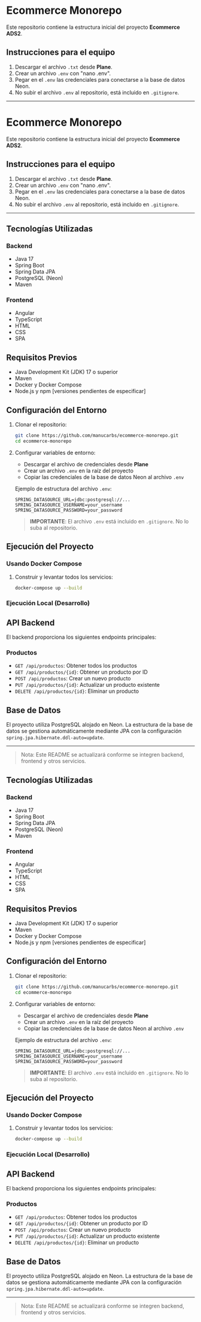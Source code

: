 # Ecommerce Monorepo

Este repositorio contiene la estructura inicial del proyecto **Ecommerce ADS2**.

## Instrucciones para el equipo

1. Descargar el archivo `.txt` desde **Plane**.
2. Crear un archivo `.env` con "nano .env".
2. Pegar en el `.env` las credenciales para conectarse a la base de datos Neon.
3. No subir el archivo `.env` al repositorio, está incluido en `.gitignore`.

---
# Ecommerce Monorepo

Este repositorio contiene la estructura inicial del proyecto **Ecommerce ADS2**.

## Instrucciones para el equipo

1. Descargar el archivo `.txt` desde **Plane**.
2. Crear un archivo `.env` con "nano .env".
2. Pegar en el `.env` las credenciales para conectarse a la base de datos Neon.
3. No subir el archivo `.env` al repositorio, está incluido en `.gitignore`.

---

## Tecnologías Utilizadas

### Backend
- Java 17
- Spring Boot
- Spring Data JPA
- PostgreSQL (Neon)
- Maven

### Frontend
- Angular
- TypeScript
- HTML
- CSS
- SPA

## Requisitos Previos

- Java Development Kit (JDK) 17 o superior
- Maven
- Docker y Docker Compose
- Node.js y npm [versiones pendientes de especificar]

## Configuración del Entorno

1. Clonar el repositorio:
   ```bash
   git clone https://github.com/manucarbs/ecommerce-monorepo.git
   cd ecommerce-monorepo
   ```

2. Configurar variables de entorno:
   - Descargar el archivo de credenciales desde **Plane**
   - Crear un archivo `.env` en la raíz del proyecto
   - Copiar las credenciales de la base de datos Neon al archivo `.env`

   Ejemplo de estructura del archivo `.env`:
   ```env
   SPRING_DATASOURCE_URL=jdbc:postgresql://...
   SPRING_DATASOURCE_USERNAME=your_username
   SPRING_DATASOURCE_PASSWORD=your_password
   ```

   > **IMPORTANTE**: El archivo `.env` está incluido en `.gitignore`. No lo suba al repositorio.

## Ejecución del Proyecto

### Usando Docker Compose

1. Construir y levantar todos los servicios:
   ```bash
   docker-compose up --build
   ```

### Ejecución Local (Desarrollo)

## API Backend

El backend proporciona los siguientes endpoints principales:

### Productos
- `GET /api/productos`: Obtener todos los productos
- `GET /api/productos/{id}`: Obtener un producto por ID
- `POST /api/productos`: Crear un nuevo producto
- `PUT /api/productos/{id}`: Actualizar un producto existente
- `DELETE /api/productos/{id}`: Eliminar un producto

## Base de Datos

El proyecto utiliza PostgreSQL alojado en Neon. La estructura de la base de datos se gestiona automáticamente mediante JPA con la configuración `spring.jpa.hibernate.ddl-auto=update`.

---

> Nota: Este README se actualizará conforme se integren backend, frontend y otros servicios.
## Tecnologías Utilizadas

### Backend
- Java 17
- Spring Boot
- Spring Data JPA
- PostgreSQL (Neon)
- Maven

### Frontend
- Angular
- TypeScript
- HTML
- CSS
- SPA

## Requisitos Previos

- Java Development Kit (JDK) 17 o superior
- Maven
- Docker y Docker Compose
- Node.js y npm [versiones pendientes de especificar]

## Configuración del Entorno

1. Clonar el repositorio:
   ```bash
   git clone https://github.com/manucarbs/ecommerce-monorepo.git
   cd ecommerce-monorepo
   ```

2. Configurar variables de entorno:
   - Descargar el archivo de credenciales desde **Plane**
   - Crear un archivo `.env` en la raíz del proyecto
   - Copiar las credenciales de la base de datos Neon al archivo `.env`

   Ejemplo de estructura del archivo `.env`:
   ```env
   SPRING_DATASOURCE_URL=jdbc:postgresql://...
   SPRING_DATASOURCE_USERNAME=your_username
   SPRING_DATASOURCE_PASSWORD=your_password
   ```

   > **IMPORTANTE**: El archivo `.env` está incluido en `.gitignore`. No lo suba al repositorio.

## Ejecución del Proyecto

### Usando Docker Compose

1. Construir y levantar todos los servicios:
   ```bash
   docker-compose up --build
   ```

### Ejecución Local (Desarrollo)

## API Backend

El backend proporciona los siguientes endpoints principales:

### Productos
- `GET /api/productos`: Obtener todos los productos
- `GET /api/productos/{id}`: Obtener un producto por ID
- `POST /api/productos`: Crear un nuevo producto
- `PUT /api/productos/{id}`: Actualizar un producto existente
- `DELETE /api/productos/{id}`: Eliminar un producto

## Base de Datos

El proyecto utiliza PostgreSQL alojado en Neon. La estructura de la base de datos se gestiona automáticamente mediante JPA con la configuración `spring.jpa.hibernate.ddl-auto=update`.

---

> Nota: Este README se actualizará conforme se integren backend, frontend y otros servicios.